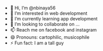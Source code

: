 - 👋 Hi, I’m @nbinaya56
- 👀 I’m interested in web development
- 🌱 I’m currently learning app development
- 💞️ I’m looking to collaborate on ...
- 📫 Reach me on facebook and instagram
- 😄 Pronouns: cartophilic, musicophile
- ⚡ Fun fact: I am a tall guy

<!---
nbinaya56/nbinaya56 is a ✨ special ✨ repository because its `README.md` (this file) appears on your GitHub profile.
You can click the Preview link to take a look at your changes.
--->
